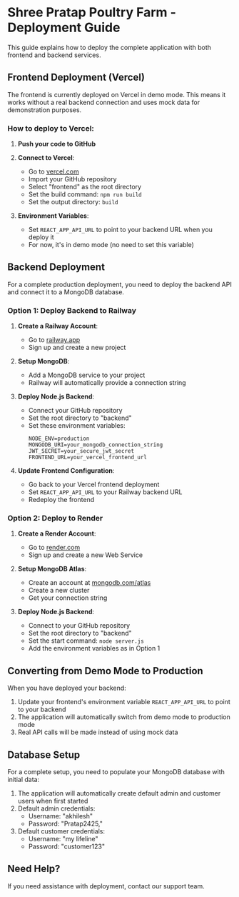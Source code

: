 # Shree Pratap Poultry Farm - Deployment Guide

This guide explains how to deploy the complete application with both frontend and backend services.

## Frontend Deployment (Vercel)

The frontend is currently deployed on Vercel in demo mode. This means it works without a real backend connection and uses mock data for demonstration purposes.

### How to deploy to Vercel:

1. **Push your code to GitHub**
2. **Connect to Vercel**:
   - Go to [vercel.com](https://vercel.com)
   - Import your GitHub repository
   - Select "frontend" as the root directory
   - Set the build command: `npm run build`
   - Set the output directory: `build`

3. **Environment Variables**:
   - Set `REACT_APP_API_URL` to point to your backend URL when you deploy it
   - For now, it's in demo mode (no need to set this variable)

## Backend Deployment

For a complete production deployment, you need to deploy the backend API and connect it to a MongoDB database.

### Option 1: Deploy Backend to Railway

1. **Create a Railway Account**:
   - Go to [railway.app](https://railway.app)
   - Sign up and create a new project

2. **Setup MongoDB**:
   - Add a MongoDB service to your project
   - Railway will automatically provide a connection string

3. **Deploy Node.js Backend**:
   - Connect your GitHub repository
   - Set the root directory to "backend"
   - Set these environment variables:
     ```
     NODE_ENV=production
     MONGODB_URI=your_mongodb_connection_string
     JWT_SECRET=your_secure_jwt_secret
     FRONTEND_URL=your_vercel_frontend_url
     ```

4. **Update Frontend Configuration**:
   - Go back to your Vercel frontend deployment
   - Set `REACT_APP_API_URL` to your Railway backend URL
   - Redeploy the frontend

### Option 2: Deploy to Render

1. **Create a Render Account**:
   - Go to [render.com](https://render.com)
   - Sign up and create a new Web Service

2. **Setup MongoDB Atlas**:
   - Create an account at [mongodb.com/atlas](https://mongodb.com/atlas)
   - Create a new cluster
   - Get your connection string

3. **Deploy Node.js Backend**:
   - Connect to your GitHub repository
   - Set the root directory to "backend"
   - Set the start command: `node server.js`
   - Add the environment variables as in Option 1

## Converting from Demo Mode to Production

When you have deployed your backend:

1. Update your frontend's environment variable `REACT_APP_API_URL` to point to your backend
2. The application will automatically switch from demo mode to production mode
3. Real API calls will be made instead of using mock data

## Database Setup

For a complete setup, you need to populate your MongoDB database with initial data:

1. The application will automatically create default admin and customer users when first started
2. Default admin credentials: 
   - Username: "akhilesh" 
   - Password: "Pratap2425,"
3. Default customer credentials:
   - Username: "my lifeline"
   - Password: "customer123"

## Need Help?

If you need assistance with deployment, contact our support team. 